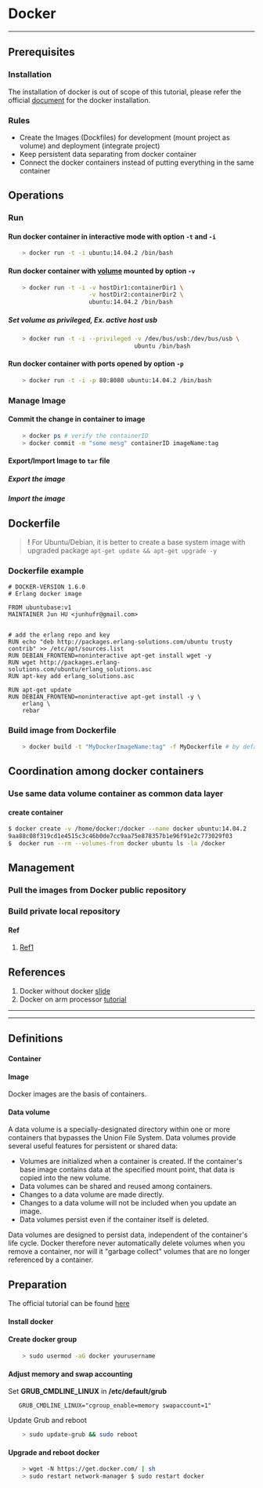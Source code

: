 # Docker 
-----------------

## Prerequisites 


### Installation

The installation of docker is out of scope of this tutorial, please refer the official [document](https://docs.docker.com/installation/ubuntulinux/) for the docker installation.

### Rules

- Create the Images (Dockfiles) for development (mount project as volume) and deployment (integrate project) 
- Keep persistent data separating from docker container
- Connect the docker containers instead of putting everything in the same container

## Operations

### Run 

#### Run docker container in interactive mode with option `-t` and `-i`

``` bash
    > docker run -t -i ubuntu:14.04.2 /bin/bash
```

#### Run docker container with [volume](https://docs.docker.com/userguide/dockervolumes/) mounted by option `-v`

``` bash
    > docker run -t -i -v hostDir1:containerDir1 \
                       -v hostDir2:containerDir2 \
                       ubuntu:14.04.2 /bin/bash
```

##### Set volume as privileged, Ex. active host usb 

``` bash
    > docker run -t -i --privileged -v /dev/bus/usb:/dev/bus/usb \
                                    ubuntu /bin/bash
```

#### Run docker container with ports opened by option `-p` 

``` bash
    > docker run -t -i -p 80:8080 ubuntu:14.04.2 /bin/bash
```

### Manage Image

#### Commit the change in container to image

``` bash
    > docker ps # verify the containerID
    > docker commit -m "some mesg" containerID imageName:tag
```

#### Export/Import Image to `tar` file

##### Export the image

##### Import the image


## Dockerfile


> **!** For Ubuntu/Debian, it is better to create a base system image with upgraded package `apt-get update && apt-get upgrade -y`


### Dockerfile example

```
# DOCKER-VERSION 1.6.0
# Erlang docker image

FROM ubuntubase:v1
MAINTAINER Jun HU <junhufr@gmail.com>


# add the erlang repo and key
RUN echo "deb http://packages.erlang-solutions.com/ubuntu trusty contrib" >> /etc/apt/sources.list
RUN DEBIAN_FRONTEND=noninteractive apt-get install wget -y
RUN wget http://packages.erlang-solutions.com/ubuntu/erlang_solutions.asc
RUN apt-key add erlang_solutions.asc

RUN apt-get update
RUN DEBIAN_FRONTEND=noninteractive apt-get install -y \
    erlang \
    rebar

```


### Build image from Dockerfile

``` bash
    > docker build -t "MyDockerImageName:tag" -f MyDockerfile # by default, the file name is Dockerfile
```


## Coordination among docker containers

### Use same data volume container as common data layer

#### create container

```bash
$ docker create -v /home/docker:/docker --name docker ubuntu:14.04.2
9aa88c08f319cd1e4515c3c46b0de7cc9aa75e878357b1e96f91e2c773029f03
$  docker run --rm --volumes-from docker ubuntu ls -la /docker
```




## Management

### Pull the images from Docker public repository


### Build private local repository

#### Ref
1. [Ref1](https://www.vultr.com/docs/setup-your-own-docker-registry-on-coreos)



## References 

1. Docker without docker [slide](https://chimeracoder.github.io/docker-without-docker/#1)
2. Docker on arm processor [tutorial](https://github.com/umiddelb/armhf/wiki/Installing,-running,-using-docker-on-armhf-%28ARMv7%29-devices)

-----------------------
_______________________

## Definitions

#### Container



#### Image

Docker images are the basis of containers. 


#### Data volume

A data volume is a specially-designated directory within one or more containers that bypasses the Union File System. Data volumes provide several useful features for persistent or shared data:

- Volumes are initialized when a container is created. If the container's base image contains data at the specified mount point, that data is copied into the new volume.
- Data volumes can be shared and reused among containers.
- Changes to a data volume are made directly.
- Changes to a data volume will not be included when you update an image.
- Data volumes persist even if the container itself is deleted.

Data volumes are designed to persist data, independent of the container's life cycle. Docker therefore never automatically delete volumes when you remove a container, nor will it "garbage collect" volumes that are no longer referenced by a container.

## Preparation

The official tutorial can be found [here](https://docs.docker.com/installation/ubuntulinux/#optional-configurations-for-docker-on-ubuntu)

#### Install docker


#### Create docker group


```bash
    > sudo usermod -aG docker yourusername
```

#### Adjust memory and swap accounting

Set **GRUB_CMDLINE_LINUX** in **/etc/default/grub**

```
   GRUB_CMDLINE_LINUX="cgroup_enable=memory swapaccount=1"
```

Update Grub and reboot

```bash
    > sudo update-grub && sudo reboot
```

#### Upgrade and reboot docker

```bash
    > wget -N https://get.docker.com/ | sh
    > sudo restart network-manager $ sudo restart docker
````




